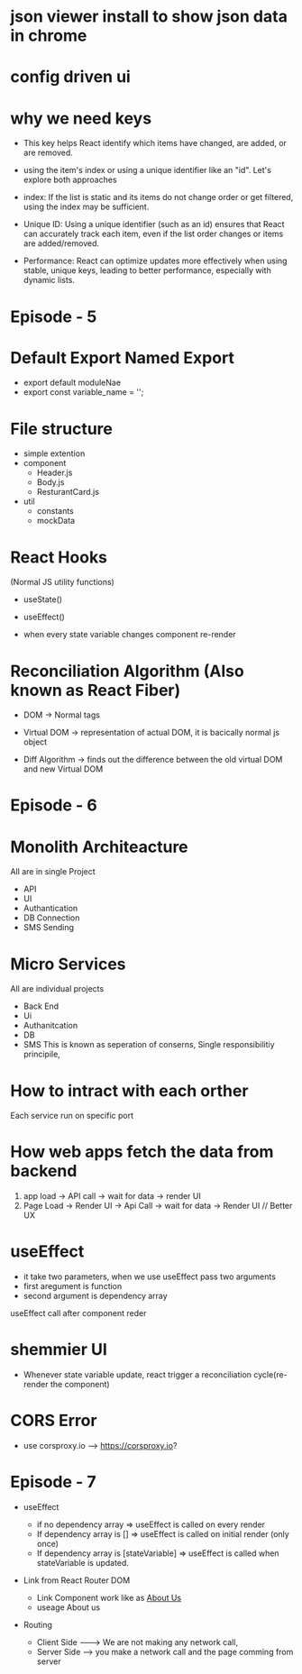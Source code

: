 

#  json viewer install to show json data in chrome


# config driven ui

# why we need keys
 - This key helps React identify which items have changed, are added, or are removed. 
 - using the item's index or using a unique identifier like an "id". Let's explore both approaches

 - index:  If the list is static and its items do not change order or get filtered, using the index may be sufficient.

 - Unique ID: Using a unique identifier (such as an id) ensures that React can accurately track each item, even if the list order changes or items are added/removed.
 - Performance: React can optimize updates more effectively when using stable, unique keys, leading to better performance, especially with dynamic lists.


# Episode - 5

 # Default Export Named Export
- export default moduleNae
- export const variable_name = '';

 # File structure
 - simple extention
 - component
    - Header.js
    - Body.js
    - ResturantCard.js
 - util
    - constants
    - mockData


# React Hooks
(Normal JS utility functions)
- useState() 
- useEffect()

- when every state variable changes component re-render


# Reconciliation Algorithm (Also known as React Fiber)
- DOM -> Normal tags
- Virtual DOM -> representation of actual DOM, it is bacically normal js object 

- Diff Algorithm -> finds out the difference between the old virtual DOM and new Virtual DOM

# Episode - 6

# Monolith Architeacture
All are in single Project
 - API
 - UI
 - Authantication
 - DB Connection
 - SMS Sending 

 # Micro Services
 All are individual projects

   - Back End
   - Ui
   - Authanitcation
   - DB
   - SMS 
   This is known as seperation of conserns, 
   Single responsibilitiy principile, 

# How to intract with each orther
   Each service run on specific port 


# How web apps fetch the data from backend
   1. app load -> API call -> wait for data  -> render UI
   2. Page Load -> Render UI -> Api Call -> wait for data -> Render UI     // Better UX


# useEffect
   - it take two parameters, when we use useEffect pass two arguments
   - first aregument is function
   - second argument is dependency array

   useEffect call after component reder


# shemmier UI


- Whenever state variable update, react trigger a reconciliation cycle(re-render the component)

# CORS Error
- use corsproxy.io  --> https://corsproxy.io?



# Episode - 7

- useEffect
   - if no dependency array => useEffect is called on every render
   - If dependency array is [] => useEffect is called on initial render (only once)
   - If dependency array is [stateVariable] => useEffect is called when stateVariable is updated.
   


- Link from React Router DOM
   * Link Component work like as <a href="/about">About Us</a>
   * useage <Link to='/about'>About us</Link>



- Routing
   * Client Side  ---> We are not making any network call, 
   * Server Side  --> you make a network call and the page comming from server






